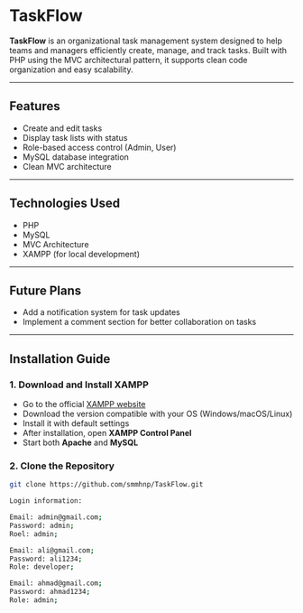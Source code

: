 # TaskFlow

**TaskFlow** is an organizational task management system designed to help teams and managers efficiently create, manage, and track tasks. Built with PHP using the MVC architectural pattern, it supports clean code organization and easy scalability.

---

## Features

- Create and edit tasks
- Display task lists with status
- Role-based access control (Admin, User)
- MySQL database integration
- Clean MVC architecture

---

## Technologies Used

- PHP
- MySQL
- MVC Architecture
- XAMPP (for local development)

---

## Future Plans

- Add a notification system for task updates
- Implement a comment section for better collaboration on tasks

---

## Installation Guide

### 1. Download and Install XAMPP

- Go to the official [XAMPP website](https://www.apachefriends.org/index.html)
- Download the version compatible with your OS (Windows/macOS/Linux)
- Install it with default settings
- After installation, open **XAMPP Control Panel**
- Start both **Apache** and **MySQL**

### 2. Clone the Repository

```bash
git clone https://github.com/smmhnp/TaskFlow.git

Login information:

Email: admin@gmail.com;
Password: admin;
Roel: admin;

Email: ali@gmail.com;
Password: ali1234;
Role: developer;

Email: ahmad@gmail.com;
Password: ahmad1234;
Role: admin;
